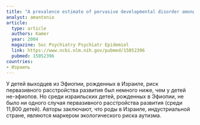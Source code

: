 ```yaml
---
title: "A prevalence estimate of pervasive developmental disorder among immigrants to Israel and Israeli natives- a file review study"
analyst: amantonio
article:
  type: article
  authors: Kamer
  year: 2004
  magazine: Soc Psychiatry Psychiatr Epidemiol
  link: https://www.ncbi.nlm.nih.gov/pubmed/15052396
  pubmed: 15052396
countries:
- Израиль
---
```


У детей выходцев из Эфиопии, рожденных в Израиле, риск первазивного расстройства развития был немного ниже, чем у детей не-эфиопов. Но среди израильских детей, рожденных в Эфиопии, не было ни одного случая первазивного расстройства развития (среди 11,800 детей).
Авторы заключают, что роды в Израиле, индустриальной стране, являются маркером экологического риска аутизма.
